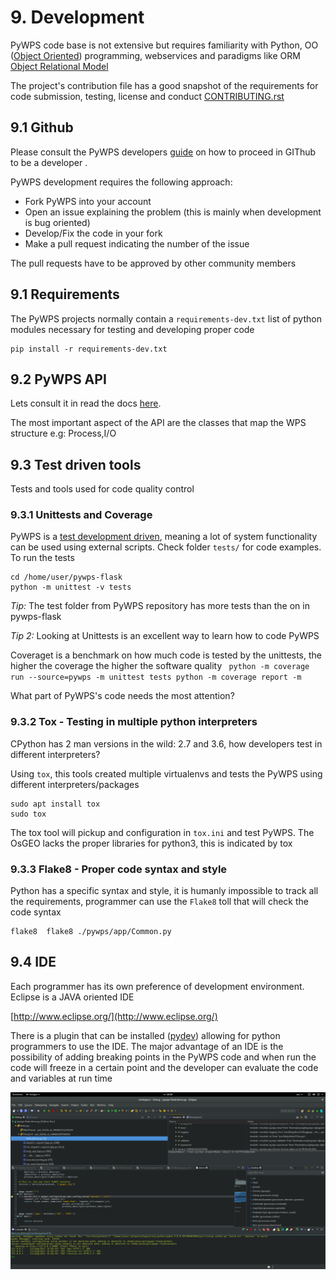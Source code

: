 # 9. Development

PyWPS code base is not extensive but requires familiarity with Python, OO
([Object Oriented](https://en.wikipedia.org/wiki/Object-oriented_programming))
programming,  webservices and paradigms like ORM [Object Relational
Model](https://en.wikipedia.org/wiki/Object-relational_mapping)

The project's contribution file has a good snapshot of the requirements for
code submission, testing, license and conduct
[CONTRIBUTING.rst](https://github.com/geopython/pywps/blob/develop/CONTRIBUTING.rst)


## 9.1 Github  

Please consult the PyWPS developers
[guide](http://pywps.readthedocs.io/en/latest/development.html)  on how to
proceed in GIThub to be a developer .

PyWPS development requires the following approach:

- Fork PyWPS into your account
- Open an issue explaining the problem (this is mainly when development is bug
  oriented)
- Develop/Fix the code in your fork
- Make a pull request indicating the number of the issue

The pull requests have to be approved by other community members

## 9.1 Requirements

The PyWPS projects normally contain a `requirements-dev.txt` list of python modules necessary for testing and developing proper code

```
pip install -r requirements-dev.txt
```

## 9.2 PyWPS API

Lets consult it in read the docs [here](http://pywps.readthedocs.io/en/master/api.html).

The most important aspect of the API are the classes that map the WPS structure
e.g: Process,I/O


## 9.3 Test driven tools

Tests and tools used for code quality control

### 9.3.1 Unittests and Coverage

PyWPS is a [test development
driven](https://en.wikipedia.org/wiki/Test-driven_development), meaning a lot
of system functionality can be used using external scripts. Check folder
`tests/` for code examples. To run the tests

```
cd /home/user/pywps-flask
python -m unittest -v tests
```

*Tip:* The test folder from PyWPS repository has more tests than the on in pywps-flask

*Tip 2:* Looking at Unittests is an excellent way to learn how to code PyWPS 

Coveraget is a benchmark on how much code is tested by the  unittests, the
higher the coverage the higher the software quality ` python -m coverage run
--source=pywps -m unittest tests python -m coverage report -m`

What part of PyWPS's code needs the most attention?

### 9.3.2 Tox - Testing in multiple python interpreters

CPython has 2 man versions in the wild: 2.7 and 3.6, how developers test in
different interpreters?

Using `tox`, this tools created multiple virtualenvs and tests the PyWPS using
different interpreters/packages

```
sudo apt install tox
sudo tox
```

The tox tool will pickup and configuration in `tox.ini` and test PyWPS. The
OsGEO lacks the proper libraries for python3, this is indicated by tox
 

### 9.3.3 Flake8 - Proper code syntax and style

Python has a specific syntax and style, it is humanly impossible to track all
the requirements, programmer can use the  `Flake8`  toll that will check the
code syntax

```
flake8  flake8 ./pywps/app/Common.py
```

## 9.4 IDE

Each programmer has its own preference of development environment. Eclipse is a
JAVA oriented IDE 

[http://www.eclipse.org/](http://www.eclipse.org/)

There is a plugin that can be installed ([pydev](http://www.pydev.org/))
allowing for python programmers to use the IDE. The major advantage of an IDE
is the possibility of adding breaking points in the PyWPS code and when run the
code will freeze in a certain point and the developer can evaluate the code and
variables at run time

<img src="./pics/eclipse.png" />



